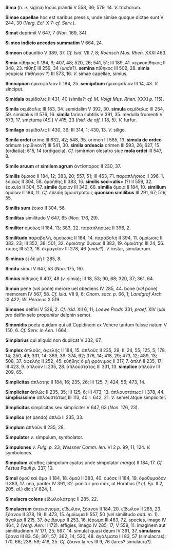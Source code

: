 **Sima** (*h. e.* sigma) locus prandii V 558, 36; 579, 14. *V.*
trichorum.

**Simae capellae** hoc est naribus pressis, unde simiae quoque dictae
sunt V 244, 30 (*Verg. Ecl.* X 7: *cf. Serv.*).

**Simat** deprimit V 647, 7 (*Non.* 169, 34).

**Si meo indicio accedes summatim** V 664, 24.

**Simeon** obauditio V 389, 37. *Cf. Isid.* VII 7, 8; *Roensch Mus.
Rhen.* XXXI 463.

**Simia** πίθηκος II 184, 9; 407, 48; 520, 26; 541, 51; III 189, 41.
κερκοπίθηκος II 348, 23. πίθηξ III 259, 34 (*unde*?). **semina** πίθηκος
III 502, 28. **simia** peupicia (πιθήκιον ?) III 573, 16. *V.* simae
capellae, simius.

**Simicipium** ἡμικεφάλιον II 184, 25. **semipitium** ἡμικεφάλιον III
14, 43. *V.* sinciput.

**Simidala** σεμίδαλις II 431, 40 (simila?: *cf. M. Voigt Mus. Rhen.*
XXXI *p.* 115).

**Simila** σεμίδαλις III 183, 34. semidalim V 392, 30. **simula**
σεμίδαλις III 254, 59. simidalus III 576, 16. **simila** farina subtilis
V 391, 35. medulla frumenti V 579, 17. smetuma (*AS.*) V 415, 23 (*Isid.
de off.* I 18, 5). *V.* furfur.

**Similago** σεμίδαλις II 430, 36; III 314, 1; 430, 13. *V.* siligo.

**Simila ordei** orime III 632, 42; 548, 35. orimen III 585, 13.
**simula de ordeo** orimum (κρίθινον?) III 541, 30. **simila ordeacia**
orimen III 593, 26; 627, 15 (ordiatia); 615, 14 (ordigacia). *Cf.*
ismirnion olesatro siue **mola ordei** III 547, 8.

**Simile aruum** *et* **similem agrum** ἀντίσπορος II 230, 37.

**Similis** ὅμοιος II 184, 12; 383, 20; 557, 51; III 463, 71.
παραπλήσιος II 396, 1. ἐοικώς II 304, 58. ὁμοήθης II 383, 16. **similis
soci\<alis\>** (?) II 559, 32. ἐοικυῖα II 304, 57. **simile** ὅμοιον III
342, 66. **similia** ὅμοια II 184, 10. **similium** ὁμοίων II 184, 11.
*Cf.* ἐπειδὴ ὁμοιοτρόποις **quoniam similibus** III 291, 67; 516, 55.

**Similis sum** ἔοικα II 304, 56.

**Similitas** similitudo V 647, 65 (*Non.* 176, 29).

**Similiter** ὁμοίως II 184, 13; 383, 22. παραπλησίως II 396, 2.

**Similitudo** παραβολή, ὁμοίωσις II 184, 14. παραβολή II 394, 11.
ὁμοίωσις II 383, 23; III 352, 38; 501, 32. ὁμοιότης ὄψεως II 383, 19.
ὁμοιότης III 24, 56. τύπος III 523, 18. ἐκμαγεῖον III 278, 46 (*unde*?).
*V.* instar, simulacrum.

**Si minus** εἰ δὲ μή II 285, 8.

**Simitu** simul V 647, 53 (*Non.* 175, 16).

**Simius** πίθηκος II 407, 48 (*v.* simia); III 18, 53; 90, 68; 320, 37;
361, 64.

**Simon** pene (*vel* pone) merore uel obediens IV 285, 44. bone (*vel*
pone) memorem IV 567, 58. *Cf. Isid.* VII 9, 6; *Onom. sacr. p.* 66, 1;
*Landgraf Arch.* IX 422; *W. Heraeus* X 519.

**Simones** delfini V 526, 2. *Cf. Isid.* XII 6, 11; *Loewe Prodr.* 331;
*praef.* XIV (*ubi pro* delfin selo *proponitur* delphin semo).

**Simonidis** poeta quidam qui ait Cupidinem ex Venere tantum fuisse
natum V 150, 6. *Cf. Serv. in Aen.* I 664.

**Simplarius** qui aliquid non duplicat V 332, 67.

**Simplex** ἁπλοῦς, ἀφελής II 184, 15. ἁπλοῦς II 235, 29; III 24, 55;
125, 5; 178, 14; 250, 49; 331, 14; 369, 39; 374, 62; 376, 14; 418, 29;
473, 12; 489, 13; 508, 37. ἀφελής II 252, 45. εὐήθης ὁ μὴ φρόνιμος II
317, 7. ἁπλῆ II 235, 17; III 423, 9. ἁπλοῦν II 235, 28. ἁπλούστατος III
331, 13. **simplice** ἁπλοῦν III 209, 65.

**Simplicitas** ἁπλότης II 184, 16; 235, 26; III 125, 7; 424, 56; 473,
14.

**Simpliciter** ἁπλῶς II 235, 35; III 125, 6; III 473, 13. ἁπλουστάτως
III 378, 44. **simplicissime** ἁπλουστάτως III 113, 40 = 642, 21. *V.*
semel atque simpliciter.

**Simplicitus** simplicitas seu simpliciter V 647, 63 (*Non.* 176, 23).

**Simplico** (*et* pando) ἁπλῶ II 235, 33.

**Simplum** ἁπλοῦν II 235, 28.

**Simpulator** *v.* simpulum, symbolator.

**Simpulones** *v. Fulg. p.* 23; *Wessner Comm. Ien.* VI 2 *p.* 99,
11; 124. *V.* symbolones.

**Simpulum** κύαθος (simpolum cyatus unde simpolator *margo*) II 184,
17. *Cf. Festus Pauli p.* 337, 10.

**Simul** ὁμοῦ καὶ ἅμα II 184, 18. ὁμοῦ II 383, 40. ὁμόσε II 184, 19.
ὁμοθυμαδόν II 383, 17. una, pariter IV 391, 32. ponitur pro mox, ut
Horatius (? *cf. Ep.* II 2, 205, *al.*) dicit V 624, 1.

**Simulacra colens** εἰδωλολάτρης II 285, 22.

**Simulacrum** ἀπεικόνισμα, εἴδωλον, ξόανον II 184, 20. εἴδωλον II 285,
23. ξόανον II 378, 19; III 473, 15. ὁμοίωμα II 557, 50 (*vel* similitudo
*add. m.* 1). ἄγαλμα II 215, 37. ἀφίδρυμα II 253, 16. ἱέρωμα III 463,
72. species, imago IV 464, 2 (*Verg. Aen.* II 172). effigies, imago IV
285, 17; V 558, 11. imaginem aut similitudinem IV 171, 25; 567, 14.
simulat quasi deum IV 391, 37. **simulacra** ξόανα III 83, 56; 301, 57;
362, 14; 520, 48. ἀγάλματα III 83, 57 (simulacras); 170, 66; 238, 59;
418, 25. *Cf.* ζόανα lā res III 9, 76 (lares? simulacra?).
